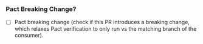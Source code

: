 ### Pact Breaking Change?

- [ ] Pact breaking change (check if this PR introduces a breaking change, which relaxes Pact verification to only run vs the matching branch of the consumer).
